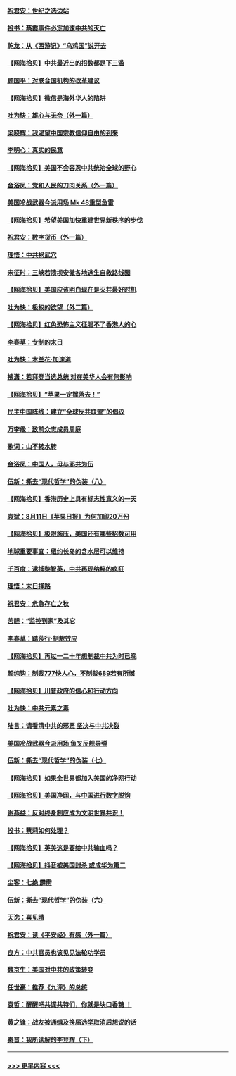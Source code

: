 #### [祝君安：世纪之选边站](../pages/nsc993/n12342382.md?t=08200551) 
#### [投书：蔡霞事件必定加速中共的灭亡](../pages/nsc993/n12341881.md?t=08200551) 
#### [乾龙：从《西游记》“乌鸡国”说开去](../pages/nsc993/n12341690.md?t=08200551) 
#### [【网海拾贝】中共最近出的招数都是下三滥](../pages/nsc993/n12341593.md?t=08200551) 
#### [顾国平：对联合国机构的改革建议](../pages/nsc993/n12339928.md?t=08200551) 
#### [【网海拾贝】微信是海外华人的陷阱](../pages/nsc993/n12338868.md?t=08200551) 
#### [吐为快：雄心与无奈（外一篇）](../pages/nsc993/n12338132.md?t=08200551) 
#### [梁晓辉：我渴望中国宗教信仰自由的到来](../pages/nsc993/n12336657.md?t=08200551) 
#### [李明心：真实的民意](../pages/nsc993/n12336089.md?t=08200551) 
#### [【网海拾贝】美国不会容忍中共统治全球的野心](../pages/nsc993/n12336063.md?t=08200551) 
#### [金浴凤：党和人民的刀肉关系（外一篇）](../pages/nsc993/n12335834.md?t=08200551) 
#### [美国冷战武器今派用场 Mk 48重型鱼雷](../pages/nsc993/n12335354.md?t=08200551) 
#### [【网海拾贝】希望美国加快重建世界新秩序的步伐](../pages/nsc993/n12334224.md?t=08200551) 
#### [祝君安：数字货币（外一篇）](../pages/nsc993/n12334186.md?t=08200551) 
#### [理悟：中共祸武穴](../pages/nsc993/n12333962.md?t=08200551) 
#### [宋征时：三峡若溃坝安徽各地逃生自救路线图](../pages/nsc993/n12332450.md?t=08200551) 
#### [【网海拾贝】美国应该明白现在是灭共最好时机](../pages/nsc993/n12332313.md?t=08200551) 
#### [吐为快：极权的欲望（外二篇）](../pages/nsc993/n12332089.md?t=08200551) 
#### [【网海拾贝】红色恐怖主义征服不了香港人的心](../pages/nsc993/n12329296.md?t=08200551) 
#### [李春草：专制的末日](../pages/nsc993/n12329079.md?t=08200551) 
#### [吐为快：木兰花‧加速道](../pages/nsc993/n12327366.md?t=08200551) 
#### [拂潇：若拜登当选总统 对在美华人会有何影响](../pages/nsc993/n12295996.md?t=08200551) 
#### [【网海拾贝】“苹果一定撑落去！”](../pages/nsc993/n12326784.md?t=08200551) 
#### [民主中国阵线：建立“全球反共联盟”的倡议](../pages/nsc993/n12324177.md?t=08200551) 
#### [万李缘：致前众志成员周庭](../pages/nsc993/n12324635.md?t=08200551) 
#### [歌词：山不转水转](../pages/nsc993/n12324599.md?t=08200551) 
#### [金浴凤：中国人，毋与邪共为伍](../pages/nsc993/n12324257.md?t=08200551) 
#### [伍新：撕去“现代哲学”的伪装（八）](../pages/nsc993/n12324188.md?t=08200551) 
#### [【网海拾贝】香港历史上具有标志性意义的一天](../pages/nsc993/n12324021.md?t=08200551) 
#### [袁斌：8月11日《苹果日报》为何加印20万份](../pages/nsc993/n12323955.md?t=08200551) 
#### [【网海拾贝】极限施压，美国还有哪些招数可用](../pages/nsc993/n12322512.md?t=08200551) 
#### [地球重要事宜：纽约长岛的含水层可以维持](../pages/nsc993/n12321844.md?t=08200551) 
#### [千百度：逮捕黎智英，中共再现纳粹的疯狂](../pages/nsc993/n12321777.md?t=08200551) 
#### [理悟：末日择路](../pages/nsc993/n12320812.md?t=08200551) 
#### [祝君安：危急存亡之秋](../pages/nsc993/n12320795.md?t=08200551) 
#### [苦胆：“监控到家”及其它](../pages/nsc993/n12320751.md?t=08200551) 
#### [李春草：踏莎行·制裁效应](../pages/nsc993/n12318290.md?t=08200551) 
#### [【网海拾贝】再过一二十年想制裁中共为时已晚](../pages/nsc993/n12318195.md?t=08200551) 
#### [颜纯钩：制裁777快人心，不制裁689若有所憾](../pages/nsc993/n12316912.md?t=08200551) 
#### [【网海拾贝】川普政府的信心和行动方向](../pages/nsc993/n12316673.md?t=08200551) 
#### [吐为快：中共元素之毒](../pages/nsc993/n12316547.md?t=08200551) 
#### [陆言：请看清中共的邪恶 坚决与中共决裂](../pages/nsc993/n12315784.md?t=08200551) 
#### [美国冷战武器今派用场 鱼叉反舰导弹](../pages/nsc993/n12316258.md?t=08200551) 
#### [伍新：撕去“现代哲学”的伪装（七）](../pages/nsc993/n12315846.md?t=08200551) 
#### [【网海拾贝】如果全世界都加入美国的净网行动](../pages/nsc993/n12315588.md?t=08200551) 
#### [【网海拾贝】美国净网，与中国进行数字脱钩](../pages/nsc993/n12312813.md?t=08200551) 
#### [谢燕益：反对终身制应成为文明世界共识！](../pages/nsc993/n12310465.md?t=08200551) 
#### [投书：蔡莉如何处理？](../pages/nsc993/n12310224.md?t=08200551) 
#### [【网海拾贝】英美这是要给中共输血吗？](../pages/nsc993/n12307646.md?t=08200551) 
#### [【网海拾贝】抖音被美国封杀 或成华为第二](../pages/nsc993/n12305277.md?t=08200551) 
#### [尘客：七绝 霹雳](../pages/nsc993/n12304053.md?t=08200551) 
#### [伍新：撕去“现代哲学”的伪装（六）](../pages/nsc993/n12303243.md?t=08200551) 
#### [天逸：喜见晴](../pages/nsc993/n12303226.md?t=08200551) 
#### [祝君安：读《平安经》有感（外一篇）](../pages/nsc993/n12303170.md?t=08200551) 
#### [良方：中共官员也该见见法轮功学员](../pages/nsc993/n12302985.md?t=08200551) 
#### [魏京生：美国对中共的政策转变](../pages/nsc993/n12302929.md?t=08200551) 
#### [任世豪：推荐《九评》的总统](../pages/nsc993/n12302838.md?t=08200551) 
#### [袁哲：醒醒吧共谍共特们，你就是块口香糖 ！](../pages/nsc993/n12302678.md?t=08200551) 
#### [黄之锋：战友被通缉及换届选举取消后想说的话](../pages/nsc993/n12302681.md?t=08200551) 
#### [秦晋：我所读解的李登辉（下）](../pages/nsc993/n12302171.md?t=08200551) 

----
#### [ >>> 更早内容 <<< ](../indexes/nsc993-earlier.md)
